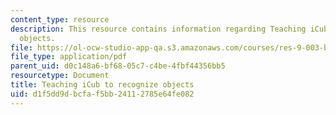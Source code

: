 ```yaml
---
content_type: resource
description: This resource contains information regarding Teaching iCub to recognize
  objects.
file: https://ol-ocw-studio-app-qa.s3.amazonaws.com/courses/res-9-003-brains-minds-and-machines-summer-course-summer-2015/d1f5dd9dbcfaf5bb24112785e64fe082_MITRES_9_003SUM15_Lec8-6-2.pdf
file_type: application/pdf
parent_uid: d0c148a6-bf68-05c7-c4be-4fbf44356bb5
resourcetype: Document
title: Teaching iCub to recognize objects
uid: d1f5dd9d-bcfa-f5bb-2411-2785e64fe082
---
```

